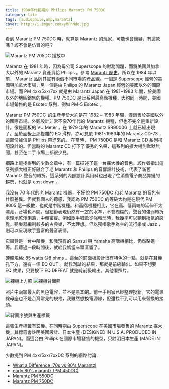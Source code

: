 ```yaml
---
title: 1980年代初期的 Philips Marantz PM 750DC
category: life
tags: [audiophile,amp,marantz]
cover: http://i.imgur.com/yMFnNdo.jpg
---
```


看到 Marantz PM 750DC 時，就算是 Marantz 的玩家，可能也會懷疑，有這款嗎？該不會是仿冒的吧？

<img src="http://i.imgur.com/yMFnNdo.jpg" alt="Marantz PM 705DC 播放中" />

Marantz 在 1981 年時，因為母公司 Superscope 的財務問題，而將美國與加拿大以外的 Marantz 資產賣給 Philips 。參考 [Marantz 歷史](http://www.marantz.com.tw/tw/AboutUs/Pages/History.aspx)。所以在 1984 年以前， Marantz 品牌其實有兩個不同市場的產品線。一個是 Superscope 經營的美國與加拿大市場，另一個是由 Philips 的 Marantz Japan 經營的美國以外的國際市場。而 PM 4xx/5xx/7xx 就是由 Marantz Japan 在 1981~1983 年間，於美國以外的地區銷售的機種。PM 750DC 是此系列最高階機種。大約同一時間，美國市場銷售的是 Esotec 系列，例如 PM-5 Esotec 。

<!--more-->

Marantz PM 750DC  的生產年份大約是在 1982 ~ 1983 年間，僅銷售於美國以外的國際市場。外觀設計非常不像70年代的 Marantz  機種，但也不完全是重新設計。像是面板的 VU Meter ，在 1979 年的 Marantz SR9000G 上就已經出現了。至於面板上那複雜的 EQ 滑桿，亦可見於 1981~1983年的 Marantz CD-73 ，這部份據信是 Philips 帶進來的。 在當時， PM 750DC 是和 Marantz CD 系列搭配設計的。但當時的 Marantz CD 打下了優秀的名聲，這系列的擴大機則默默無聞，甚至在二手市場上都很少見。

網路上能找得到的少數文章中，有一篇描述了這一台擴大機的音色。該作者指出這系列擴大機正好融合了老 Marantz 和 Philips 的音響設計技術，代表了新舊 Marantz 聲音的轉折。這系列的內部設計與用料也出現了往消費電子商品靠攏的趨勢，也就是 cost down 。

我沒有 70 年代的老 Marantz 機器，不好說 PM 750DC 和老 Marantz 的音色有什麼差異。但就我個人的聽感，我認為 PM 750DC 的等級大約是在現代 PM 8005 這一級數，也就是中階機種。和高階機種相比，它在高、低兩端的延伸不太漂亮，音場也不開。但細節表現仍然有一定的水準，不會糊糊的。聲音的強弱轉折處理地乾淨俐落，中頻密實。例如歌手唱歌從強轉弱時，我幾乎可以聽到換氣的感覺。聽樂器編制較多的古典樂，不太理想。但以獨唱歌手為主的流行樂或 Jazz ，則可以呈現歌手豐富的聲音表情。

它畢竟是一台中階機，和我現有的 Sansui 與 Yamaha 高階機相比，仍然略遜一籌。我聽過一段時間後，就給我媽當床頭音響了。

硬體規格: 85 watts @8 ohms 。這台的前面板設計很有特色的一點，就是在耳機孔下方，還有一個 EQ OUT 。就我測試的結果，那就是前級輸出。如果不想要 EQ 效果，只要按下 EQ DEFEAT 就是純前級輸出。其他看照片。

<img src="http://i.imgur.com/aHoJC7j.jpg" alt="裸機上方照" />

<img src="http://i.imgur.com/KD5IhHf.jpg" alt="裸機背面照" />

照片中兩顆最大的黑色電容，並不是原本的。前一手用家已經整理換新。它的電源線母座也不是台灣常見的規格，我雖然想換電源線，但還找不到可以用來替換的接頭。

<img src="http://i.imgur.com/zjyMEs9.jpg" alt="背面序號與生產標籤" />

這張生產標籤有玄機。在同時期由 Superscope 在美國市場發售的 Marantz 擴大機，其標籤會註明美國設計、日本生產 (DESIGNED IN U.S.A. PRODUCED IN JAPAN)。而這台由 Philips 在國際市場發售的機型，只註明日本生產 (MADE IN JAPAN)。

少數提到 PM 4xx/5xx/7xxDC 系列的網路討論:

* [What a Difference '70s vs 80's Marantz!](http://www.audiokarma.org/forums/showthread.php?t=189583)
* [early 80's marantz (PM 450DC)](http://www.audiokarma.org/forums/showthread.php?t=92210)
* [Marantz PM 550DC](http://www.audiokarma.org/forums/showthread.php?t=209408)
* [Marantz PM 750DC](http://www.microcosmologist.com/blog/are-you-sure-youre-sure-theres-nothing-to-an-amp/)
